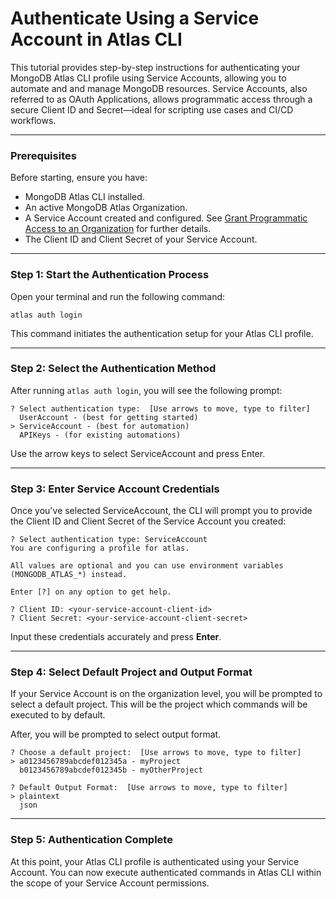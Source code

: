 # Authenticate Using a Service Account in Atlas CLI

This tutorial provides step-by-step instructions for authenticating your MongoDB Atlas CLI profile using Service Accounts, allowing you to automate and and manage MongoDB resources. Service Accounts, also referred to as OAuth Applications, allows programmatic access through a secure Client ID and Secret—ideal for scripting use cases and CI/CD workflows.

---

### Prerequisites
Before starting, ensure you have:

* MongoDB Atlas CLI installed.
* An active MongoDB Atlas Organization.
* A Service Account created and configured. See [Grant Programmatic Access to an Organization](https://www.mongodb.com/docs/atlas/configure-api-access/#grant-programmatic-access-to-an-organization) for further details.
* The Client ID and Client Secret of your Service Account.

---

### Step 1: Start the Authentication Process
Open your terminal and run the following command:

```
atlas auth login
```

This command initiates the authentication setup for your Atlas CLI profile.

---
### Step 2: Select the Authentication Method
After running `atlas auth login`, you will see the following prompt:

```
? Select authentication type:  [Use arrows to move, type to filter]  
  UserAccount - (best for getting started)  
> ServiceAccount - (best for automation)  
  APIKeys - (for existing automations)  
```

Use the arrow keys to select ServiceAccount and press Enter.

---
### Step 3: Enter Service Account Credentials
Once you've selected ServiceAccount, the CLI will prompt you to provide the Client ID and Client Secret of the Service Account you created:

```
? Select authentication type: ServiceAccount
You are configuring a profile for atlas.

All values are optional and you can use environment variables (MONGODB_ATLAS_*) instead.

Enter [?] on any option to get help.

? Client ID: <your-service-account-client-id>  
? Client Secret: <your-service-account-client-secret>  
```

Input these credentials accurately and press **Enter**.

---
### Step 4: Select Default Project and Output Format
If your Service Account is on the organization level, you will be prompted to select a default project. This will be the project which commands will be executed to by default.

After, you will be prompted to select output format.

```
? Choose a default project:  [Use arrows to move, type to filter]
> a0123456789abcdef012345a - myProject
  b0123456789abcdef012345b - myOtherProject

? Default Output Format:  [Use arrows to move, type to filter]
> plaintext
  json
```

---
### Step 5: Authentication Complete
At this point, your Atlas CLI profile is authenticated using your Service Account. You can now execute authenticated commands in Atlas CLI within the scope of your Service Account permissions.
